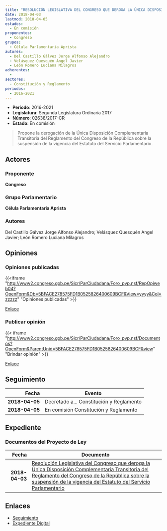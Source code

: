 ```yaml
---
title: "RESOLUCIÓN LEGISLATIVA DEL CONGRESO QUE DEROGA LA ÚNICA DISPOSICIÓN COMPLEMENTARIA TRANSITORIA DEL REGLAMENTO DEL CONGRESO DE LA REPÚBLICA SOBRE LA SUSPENSIÓN DE LA VIGENCIA DEL ESTATUTO DEL SERVICIO PARLAMENTARIO"
date: 2018-04-03
lastmod: 2018-04-05
estados: 
  - En comisión
proponentes: 
  - Congreso
grupos: 
  - Célula Parlamentaria Aprista
autores: 
  - Del Castillo Gálvez Jorge Alfonso Alejandro
  - Velásquez Quesquén Angel Javier
  - León Romero Luciana Milagros
adherentes: 
  - 
sectores: 
  - Constitución y Reglamento
periodos: 
  - 2016-2021
---
```


- **Periodo**: 2016-2021
- **Legislatura**: Segunda Legislatura Ordinaria 2017
- **Número**: 02638/2017-CR
- **Estado**: En comisión

> Propone la derogación de la Única Disposición Complementaria Transitoria del Reglamento del Congreso de la República sobre la suspensión de la vigencia del Estatuto del Servicio Parlamentario.


## Actores

### Proponente

**Congreso**

### Grupo Parlamentario

**Célula Parlamentaria Aprista**

### Autores

Del Castillo Gálvez Jorge Alfonso Alejandro; Velásquez Quesquén Angel Javier; León Romero Luciana Milagros


## Opiniones

### Opiniones publicadas

{{<iframe "http://www2.congreso.gob.pe/Sicr/ParCiudadana/Foro_pvp.nsf/RepOpiweb04?OpenForm&Db=5BFACE278575FD1B0525826400609BCF&View=yyyy&Col=zzzzz" "Opiniones publicadas" >}}

[Enlace](http://www2.congreso.gob.pe/Sicr/ParCiudadana/Foro_pvp.nsf/RepOpiweb04?OpenForm&Db=5BFACE278575FD1B0525826400609BCF&View=yyyy&Col=zzzzz)
### Publicar opinión

{{< iframe "http://www2.congreso.gob.pe/Sicr/ParCiudadana/Foro_pvp.nsf/Documentos?OpenForm&ParentUnid=5BFACE278575FD1B0525826400609BCF&view" "Brindar opinión" >}}

[Enlace](http://www2.congreso.gob.pe/Sicr/ParCiudadana/Foro_pvp.nsf/Documentos?OpenForm&ParentUnid=5BFACE278575FD1B0525826400609BCF&view)

## Seguimiento

| Fecha | Evento |
|------:|--------|
| **2018-04-05** | Decretado a... Constitución y Reglamento|
| **2018-04-05** | En comisión Constitución y Reglamento|


## Expediente


### Documentos del Proyecto de Ley

| Fecha | Documento |
|------:|--------|
| **2018-04-03** | [Resolución Legislativa del Congreso que deroga la Única Disposición Complementaria Transitoria del Reglamento del Congreso de la República sobre la suspensión de la vigencia del Estatuto del Servicio Parlamentario](http://www.leyes.congreso.gob.pe/Documentos/2016_2021/Proyectos_de_Ley_y_de_Resoluciones_Legislativas/PL0263820180403.pdf) |

## Enlaces 

- [Seguimiento](http://www2.congreso.gob.pe/Sicr/TraDocEstProc/CLProLey2016.nsf/f7fff46988ca05b1052578e100829cc7/301df94543196c1705258264005dcc58?OpenDocument)
- [Expediente Digital](http://www2.congreso.gob.pe/Sicr/TraDocEstProc/CLProLey2016.nsf/f7fff46988ca05b1052578e100829cc7/301df94543196c1705258264005dcc58?OpenDocument&Click=05257FB7005EB655.eb71d0cf91d8294e05256cdf006b5706/$Body/0.1C6C)
